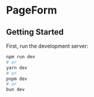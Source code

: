 # PageForm

## Getting Started

First, run the development server:

```bash
npm run dev
# or
yarn dev
# or
pnpm dev
# or
bun dev
```
